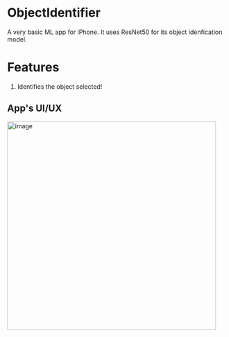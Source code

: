 # ObjectIdentifier
A very basic ML app for iPhone. It uses ResNet50 for its object idenfication model. 

# Features
1. Identifies the object selected!

## App's UI/UX
<img width="481" alt="image" src="https://user-images.githubusercontent.com/88189594/157218578-c32f9b70-be7b-4b40-b6cf-ac3027b83be4.png">

